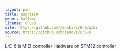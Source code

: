 ```yaml
---
layout: pid
title: espress0
owner: Raffles
license: GPLv3
site: https://github.com/jenoki/LrE-6/wiki
source: https://github.com/jenoki/LrE-6
---
```

LrE-6 is MIDI controller Hardware on STM32 controller